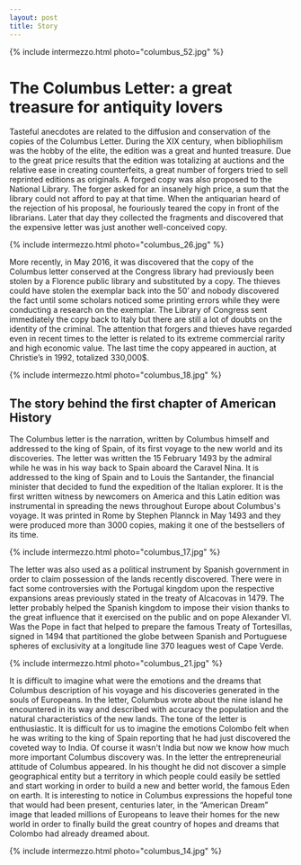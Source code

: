 ```yaml
---
layout: post
title: Story
---
```

{% include intermezzo.html photo="columbus_52.jpg" %}

The Columbus Letter: a great treasure for antiquity lovers
====================

Tasteful anecdotes are related to the diffusion and conservation of 
the copies of the Columbus Letter. During the XIX century, when 
bibliophilism was the hobby of the elite, the edition was a great 
and hunted treasure. Due to the great price results that the edition
was totalizing at auctions and the relative ease in creating 
counterfeits, a great number of forgers tried to sell reprinted
editions as originals. A forged copy was also proposed to the
National Library. The forger asked for an insanely high price, a sum
that the library could not afford to pay at that time. When the
antiquarian heard of the rejection of his proposal, he fouriously
teared the copy in front of the librarians. Later that day they
collected the fragments and discovered that the expensive
letter was just another well-conceived copy.

{% include intermezzo.html photo="columbus_26.jpg" %}

More recently, in May 2016, it was discovered that the copy of the 
Columbus letter conserved at the Congress library had previously 
been stolen by a Florence public library and substituted by a copy. 
The thieves could have stolen the exemplar back into the 50’ and 
nobody discovered the fact until some scholars noticed some 
printing errors while they were conducting a research on the 
exemplar. The Library of Congress sent immediately the copy back to 
Italy but there are still a lot of doubts on the identity of the 
criminal. The attention that forgers and thieves have regarded even 
in recent times to the letter is related to its extreme commercial 
rarity and high economic value. The last time the copy appeared in 
auction, at Christie’s in 1992, totalized 330,000$.

{% include intermezzo.html photo="columbus_18.jpg" %}

The story behind the first chapter of American History
---

The Columbus letter is the narration, written by Columbus himself 
and addressed to the king of Spain, of its first voyage to the new 
world and its discoveries. The letter was written the 15 February 
1493 by the admiral while he was in his way back to Spain aboard 
the Caravel Nina. It is addressed to the king of Spain and to Louis 
the Santander, the financial minister that decided to fund the 
expedition of the Italian explorer. It is the first written witness 
by newcomers on America and this Latin edition was instrumental in 
spreading the news throughout Europe about Columbus's voyage. It 
was printed in Rome by Stephen Plannck in May 1493 and they were 
produced more than 3000 copies, making it one of the bestsellers of 
its time.

{% include intermezzo.html photo="columbus_17.jpg" %}

The letter was also used as a political instrument by Spanish 
government in order to claim possession of the lands recently 
discovered. There were in fact some controversies with the Portugal 
kingdom upon the respective expansions areas previously stated in 
the treaty of Alcacovas in 1479. The letter probably helped the 
Spanish kingdom to impose their vision thanks to the great 
influence that it exercised on the public and on pope Alexander VI. 
Was the Pope in fact that helped to prepare the famous Treaty of 
Tortesillas, signed in 1494 that partitioned the globe between 
Spanish and Portuguese spheres of exclusivity at a longitude line 
370 leagues west of Cape Verde.

{% include intermezzo.html photo="columbus_21.jpg" %}

It is difficult to imagine what were the emotions and the dreams 
that Columbus description of his voyage and his discoveries 
generated in the souls of Europeans. In the letter, Columbus wrote 
about the nine island he encountered in its way and described with 
accuracy the population and the natural characteristics of the new 
lands. The tone of the letter is enthusiastic. It is difficult for 
us to imagine the emotions Colombo felt when he was writing to the 
king of Spain reporting that he had just discovered the coveted way 
to India. Of course it wasn't India but now we know how much more 
important Columbus discovery was. In the letter the entrepreneurial 
attitude of Columbus appeared. In his thought he did not discover a 
simple geographical entity but a territory in which people could 
easily be settled and start working in order to build a new 
and better world, the famous Eden on earth. It is interesting to 
notice in Columbus expressions the hopeful tone that would had been 
present, centuries later, in the “American Dream” image that leaded 
millions of Europeans to leave their homes for the new world in 
order to finally build the great country of hopes and dreams that 
Colombo had already dreamed about.

{% include intermezzo.html photo="columbus_14.jpg" %}

